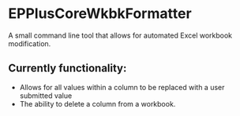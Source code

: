 # EPPlusCoreWkbkFormatter
A small command line tool that allows for automated Excel workbook modification.

<h2>Currently functionality:</h2>
<ul>
  <li>Allows for all values within a column to be replaced with a user submitted value </li>
  <li>The ability to delete a column from a workbook. </li>
</ul>

